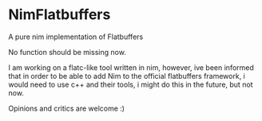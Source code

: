 # NimFlatbuffers
A pure nim implementation of Flatbuffers

No function should be missing now.

I am working on a flatc-like tool written in nim, however, ive been informed that in order to be able to add Nim to the official flatbuffers framework, i would need to use c++ and their tools, i might do this in the future, but not now.

Opinions and critics are welcome :)
